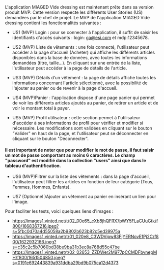 
L'application MIAGED Vide dressing est maintenant prête dans sa version produit MVP. Cette version respecte les différents User Stories (US) demandées par le chef de projet. Le MVP de l'application MIAGED Vide dressing contient les fonctionnalités suivantes :

- US1 (MVP) Login : pour se connecter à l'application, il suffit de saisir les identifiants d'accès suivants : login: ga@esi.com et mdp:12345678.

- US2 (MVP) Liste de vêtements : une fois connecté, l'utilisateur peut accéder à la page d'accueil (Acheter) qui affiche les différents articles disponibles dans la base de données, avec toutes les informations demandées (titre, taille...). En cliquant sur une entrée de la liste, l'utilisateur peut accéder à la page de détails de l'article.

- US3 (MVP) Détails d'un vêtement : la page de détails affiche toutes les informations concernant l'article sélectionné, avec la possibilité de l'ajouter au panier ou de revenir à la page d'accueil.

- US4  (MVP)Panier : l'application dispose d'une page panier qui permet de voir les différents articles ajoutés au panier, de retirer un article et de voir le montant total à payer.

- US5  (MVP) Profil utilisateur : cette section permet à l'utilisateur d'accéder à ses informations de profil pour vérifier et modifier si nécessaire. Les modifications sont validées en cliquant sur le bouton "Valider" en haut de la page, et l'utilisateur peut se déconnecter en cliquant sur le bouton "Déconnecter". 

#### Il est important de noter que pour modifier le mot de passe, il faut saisir un mot de passe comportant au moins 6 caractères. Le champ "password" est modifié dans la collection "users" ainsi que dans le tableau d'authentification.

- US6 (MVP)Filtrer sur la liste des vêtements : dans la page d'accueil, l'utilisateur peut filtrer les articles en fonction de leur catégorie (Tous, Femmes, Hommes, Enfants).

- US7 (Optionnel )Ajouter un vêtement au panier en insérant un lien pour l'image.

Pour faciliter les tests, voici quelques liens d'images :

 - https://images1.vinted.net/t/02_00e65_cXb8jhQFRX7pWY5FLaCUuGtk/f800/1668367216.jpeg?s=5fbc0d70a4d55058a2b9802b623b82c5ed39975a
 - https://images1.vinted.net/t/01_020e8_C3WDVipw83FjYERNovE1Pj2C/f800/1622932166.jpeg?s=c35c2c5b7060bd38be9ba31b3ec8a768d55c47be
 - https://images1.vinted.net/t/02_02653_ZZDWer2M977pCCMDFbvnepMH/f800/1651504850.jpeg?s=0191e692443839a931ddba29bd9b075ca12d4373
